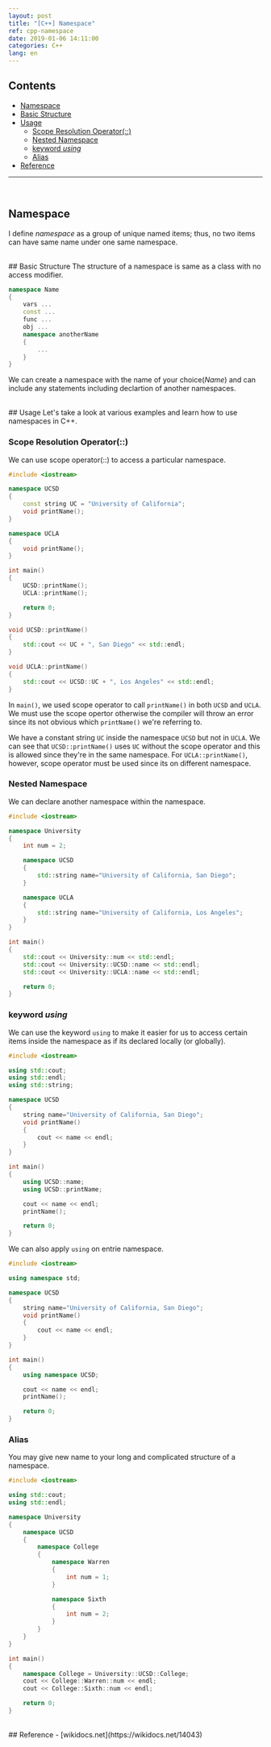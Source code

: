 ```yaml
---
layout: post
title: "[C++] Namespace"
ref: cpp-namespace
date: 2019-01-06 14:11:00
categories: C++
lang: en
---
```


## Contents
- [Namespace](#namespace)
- [Basic Structure](#structure)
- [Usage](#usage)
  * [Scope Resolution Operator(::)](#scope)
  * [Nested Namespace](#nested)
  * [keyword _using_](#using)
  * [Alias](#nickname)
- [Reference](#ref)
<hr />
<br />

## Namespace <a id="namespace"></a>
I define _namespace_ as a group of unique named items; thus, no two items can have same name under
one same namespace.

<br />
## Basic Structure <a id="structure"></a>
The structure of a namespace is same as a class with no access modifier.

```c++
namespace Name
{
	vars ...
	const ...
	func ...
	obj ...
	namespace anotherName
	{
		...
	}
}
```
We can create a namespace with the name of your choice(_Name_) and can include any statements 
including declartion of another namespaces.

<br />
## Usage <a id="usage"></a>
Let's take a look at various examples and learn how to use namespaces in C++.

### Scope Resolution Operator(::) <a id="scope"></a>
We can use scope operator(::) to access a particular namespace.
```c++
#include <iostream>

namespace UCSD
{
	const string UC = "University of California";
	void printName();
}

namespace UCLA
{
	void printName();
}

int main()
{
	UCSD::printName();
	UCLA::printName();

	return 0;
}

void UCSD::printName()
{
	std::cout << UC + ", San Diego" << std::endl;
}

void UCLA::printName()
{
	std::cout << UCSD::UC + ", Los Angeles" << std::endl;
}
```

In `main()`, we used scope operator to call `printName()` in both `UCSD` and `UCLA`.
We must use the scope opertor otherwise the compiler will throw an error since its not
obvious which `printName()` we're referring to.

We have a constant string `UC` inside the namespace `UCSD` but not in `UCLA`.
We can see that `UCSD::printName()` uses `UC` without the scope operator and this is allowed
since they're in the same namespace. For `UCLA::printName()`, however, scope operator must
be used since its on different namespace.

### Nested Namespace <a id="nested"></a>
We can declare another namespace within the namespace.

```c++
#include <iostream>

namespace University
{
	int num = 2;

	namespace UCSD
	{
		std::string name="University of California, San Diego";
	}

	namespace UCLA
	{
		std::string name="University of California, Los Angeles";
	}
}

int main()
{
	std::cout << University::num << std::endl;
	std::cout << University::UCSD::name << std::endl;
	std::cout << University::UCLA::name << std::endl;

	return 0;
}
```

### keyword _using_ <a id="using"></a>
We can use the keyword `using` to make it easier for us to access certain items inside the 
namespace as if its declared locally (or globally).

```c++
#include <iostream>

using std::cout;
using std::endl;
using std::string;

namespace UCSD
{
	string name="University of California, San Diego";
	void printName()
	{
		cout << name << endl;
	}
}

int main()
{
	using UCSD::name;
	using UCSD::printName;

	cout << name << endl;
	printName();

	return 0;
}
```

We can also apply `using` on entrie namespace.

```c++
#include <iostream>

using namespace std;

namespace UCSD
{
	string name="University of California, San Diego";
	void printName()
	{
		cout << name << endl;
	}
}

int main()
{
	using namespace UCSD;

	cout << name << endl;
	printName();

	return 0;
}
```

### Alias <a id="nickname"></a>
You may give new name to your long and complicated structure of a namespace.

```c++
#include <iostream>

using std::cout;
using std::endl;

namespace University
{
	namespace UCSD
	{
		namespace College
		{
			namespace Warren
			{
				int num = 1;
			}

			namespace Sixth
			{
				int num = 2;
			}
		}
	}
}

int main()
{
	namespace College = University::UCSD::College;
	cout << College::Warren::num << endl;
	cout << College::Sixth::num << endl;

	return 0;
}
```

<br />
## Reference <a id="ref"></a>
- [wikidocs.net](https://wikidocs.net/14043)
